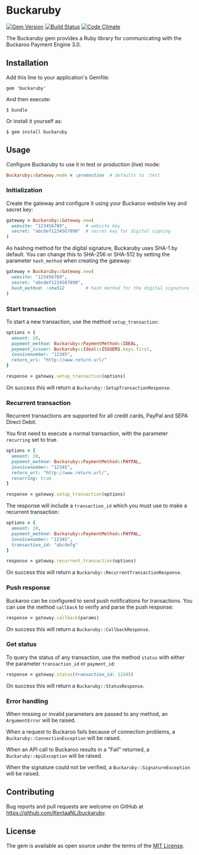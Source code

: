 # Buckaruby

[![Gem Version](https://badge.fury.io/rb/buckaruby.svg)](https://badge.fury.io/rb/buckaruby)
[![Build Status](https://travis-ci.org/KentaaNL/buckaruby.svg?branch=master)](https://travis-ci.org/KentaaNL/buckaruby)
[![Code Climate](https://codeclimate.com/github/KentaaNL/buckaruby/badges/gpa.svg)](https://codeclimate.com/github/KentaaNL/buckaruby)

The Buckaruby gem provides a Ruby library for communicating with the Buckaroo Payment Engine 3.0.

## Installation

Add this line to your application's Gemfile:

    gem 'buckaruby'

And then execute:

    $ bundle

Or install it yourself as:

    $ gem install buckaruby

## Usage

Configure Buckaruby to use it in test or production (live) mode:

```ruby
Buckaruby::Gateway.mode = :production  # defaults to :test
```

### Initialization

Create the gateway and configure it using your Buckaroo website key and secret key:

```ruby
gateway = Buckaruby::Gateway.new(
  website: "123456789",       # website key
  secret: "abcdef1234567890"  # secret key for digital signing
)
```

As hashing method for the digital signature, Buckaruby uses SHA-1 by default. You can change this to SHA-256 or SHA-512 by setting the parameter `hash_method` when creating the gateway:

```ruby
gateway = Buckaruby::Gateway.new(
  website: "123456789",
  secret: "abcdef1234567890",
  hash_method: :sha512        # hash method for the digital signature (:sha1, :sha256 or :sha512)
)
```

### Start transaction

To start a new transaction, use the method `setup_transaction`:

```ruby
options = {
  amount: 10,
  payment_method: Buckaruby::PaymentMethod::IDEAL,
  payment_issuer: Buckaruby::Ideal::ISSUERS.keys.first,
  invoicenumber: "12345",
  return_url: "http://www.return.url/"
}

response = gateway.setup_transaction(options)
```

On success this will return a `Buckaruby::SetupTransactionResponse`.

### Recurrent transaction

Recurrent transactions are supported for all credit cards, PayPal and SEPA Direct Debit.

You first need to execute a normal transaction, with the parameter `recurring` set to true.

```ruby
options = {
  amount: 10,
  payment_method: Buckaruby::PaymentMethod::PAYPAL,
  invoicenumber: "12345",
  return_url: "http://www.return.url/",
  recurring: true
}

response = gateway.setup_transaction(options)
```

The response will include a `transaction_id` which you must use to make a recurrent transaction:

```ruby
options = {
  amount: 10,
  payment_method: Buckaruby::PaymentMethod::PAYPAL,
  invoicenumber: "12345",
  transaction_id: "abcdefg"
}

response = gateway.recurrent_transaction(options)
```

On success this will return a `Buckaruby::RecurrentTransactionResponse`.

### Push response

Buckaroo can be configured to send push notifications for transactions. You can use the method `callback` to verify and parse the push response:

```ruby
response = gateway.callback(params)
```

On success this will return a `Buckaruby::CallbackResponse`.

### Get status

To query the status of any transaction, use the method `status` with either the parameter `transaction_id` or `payment_id`:

```ruby
response = gateway.status(transaction_id: 12345)
```

On success this will return a `Buckaruby::StatusResponse`.

### Error handling

When missing or invalid parameters are passed to any method, an `ArgumentError` will be raised.

When a request to Buckaroo fails because of connection problems, a `Buckaruby::ConnectionException` will be raised.

When an API call to Buckaroo results in a "Fail" returned, a `Buckaruby::ApiException` will be raised.

When the signature could not be verified, a `Buckaruby::SignatureException` will be raised.

## Contributing

Bug reports and pull requests are welcome on GitHub at https://github.com/KentaaNL/buckaruby.

## License

The gem is available as open source under the terms of the [MIT License](http://opensource.org/licenses/MIT).
